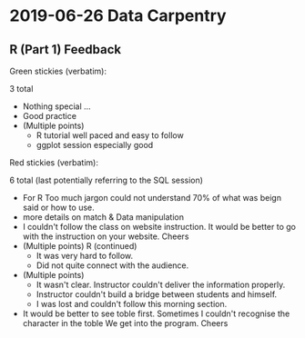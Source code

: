 
# 2019-06-26 Data Carpentry

## R (Part 1) Feedback

Green stickies (verbatim):

3 total

- Nothing special ...
- Good practice
- (Multiple points)
   - R tutorial well paced and easy to follow
   - ggplot session especially good
 
Red stickies (verbatim):

6 total (last potentially referring to the SQL session)

- For R 
  Too much jargon 
  could not understand 70% of what was beign said or how to use.
- more details on match & Data manipulation
- I couldn't follow the class on website instruction. It would be better to go
  with the instruction on your website. Cheers
- (Multiple points) R (continued)
   - It was very hard to follow.
   - Did not quite connect with the audience.
- (Multiple points)
   - It wasn't clear. Instructor couldn't deliver the information properly.
   - Instructor couldn't build a bridge between students and himself.
   - I was lost and couldn't follow this morning section.
- It would be better to see toble first. Sometimes I couldn't recognise the character in the toble We get into the program. Cheers
